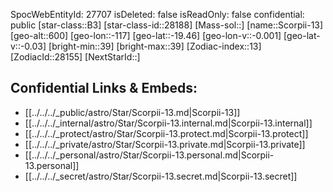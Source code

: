 ﻿---
location: [-19.46,117,600]
type: Star
tags:
- astro/Star

---
SpocWebEntityId: 27707
isDeleted: false
isReadOnly: false
confidential: public
[star-class::B3]
[star-class-id::28188]
[Mass-sol::]
[name::Scorpii-13]
[geo-alt::600]
[geo-lon::-117]
[geo-lat::-19.46]
[geo-lon-v::-0.001]
[geo-lat-v::-0.03]
[bright-min::39]
[bright-max::39]
[Zodiac-index::13]
[ZodiacId::28155]
[NextStarId::]



## Confidential Links & Embeds: 
- [[../../../_public/astro/Star/Scorpii-13.md|Scorpii-13]] 
- [[../../../_internal/astro/Star/Scorpii-13.internal.md|Scorpii-13.internal]] 
- [[../../../_protect/astro/Star/Scorpii-13.protect.md|Scorpii-13.protect]] 
- [[../../../_private/astro/Star/Scorpii-13.private.md|Scorpii-13.private]] 
- [[../../../_personal/astro/Star/Scorpii-13.personal.md|Scorpii-13.personal]] 
- [[../../../_secret/astro/Star/Scorpii-13.secret.md|Scorpii-13.secret]] 
